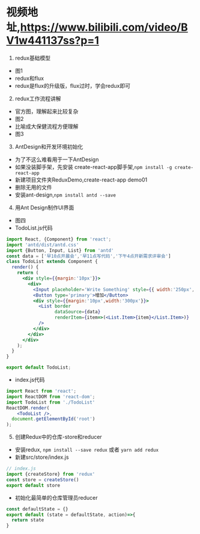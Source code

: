 # 视频地址,https://www.bilibili.com/video/BV1w441137ss?p=1
1. redux基础模型
- 图1
- redux和flux
- redux是flux的升级版，flux过时，学会redux即可

2. redux工作流程讲解
- 官方图，理解起来比较复杂
- 图2
- 比喻成大保健流程方便理解
- 图3

3. AntDesign和开发环境初始化
- 为了不这么难看用于一下AntDesign
- 如果没装脚手架，先安装 create-react-app脚手架,`npm install -g create-react-app`
- 新建项目文件夹ReduxDemo,create-react-app demo01
- 删除无用的文件
- 安装ant-design,`npm install antd --save`

4. 用Ant Design制作UI界面
- 图四
- TodoList.js代码
```jsx
import React, {Component} from 'react';
import 'antd/dist/antd.css'
import {Button, Input, List} from 'antd'
const data = ['早10点开晨会','早11点写代码','下午4点开新需求评审会']
class TodoList extends Component {
  render() {
    return (
      <div style={{margin:'10px'}}>
        <div>
          <Input placeholder='Write Something' style={{ width:'250px', marginRight: '10px' }}/>
          <Button type='primary'>增加</Button>
          <div style={{margin:'10px',width:'300px'}}>
            <List border
                  dataSource={data}
                  renderItem={item=>(<List.Item>{item}</List.Item>)}
            />
          </div>
        </div>
      </div>
    );
  }
}

export default TodoList;
```
- index.js代码
```jsx
import React from 'react';
import ReactDOM from 'react-dom';
import TodoList from './TodoList'
ReactDOM.render(
    <TodoList />,
  document.getElementById('root')
);
```

5. 创建Redux中的仓库-store和reducer
- 安装redux, `npm install --save redux` 或者 `yarn add redux` 
- 新建src/store/index.js
```javascript
// index.js
import {createStore} from 'redux'
const store = createStore()
export default store
```
- 初始化最简单的仓库管理员reducer
```javascript
const defaultState = {}
export default (state = defaultState, action)=>{
  return state
}
```
